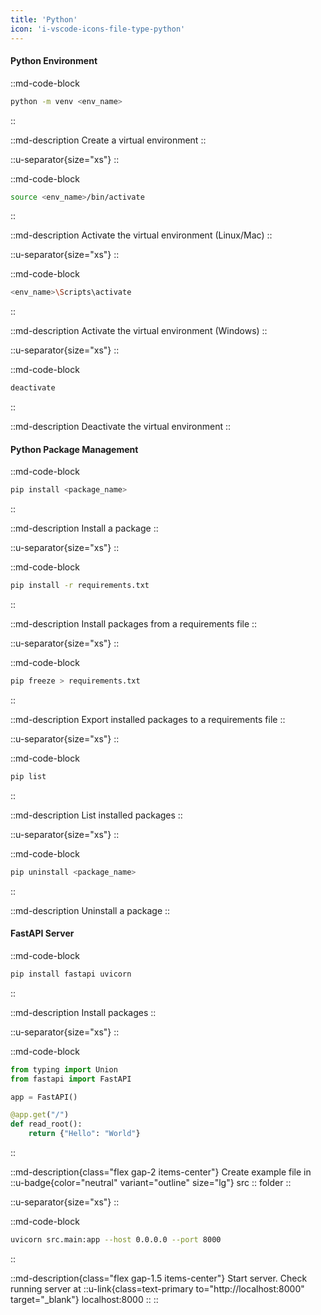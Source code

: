 ```yaml
---
title: 'Python'
icon: 'i-vscode-icons-file-type-python'
---
```


#### Python Environment

::md-code-block
```bash
python -m venv <env_name>
```
::

::md-description
Create a virtual environment
::

::u-separator{size="xs"}
::

::md-code-block
```bash
source <env_name>/bin/activate
```
::

::md-description
Activate the virtual environment (Linux/Mac)
::

::u-separator{size="xs"}
::

::md-code-block
```bash
<env_name>\Scripts\activate
```
::

::md-description
Activate the virtual environment (Windows)
::

::u-separator{size="xs"}
::

::md-code-block
```bash
deactivate
```
::

::md-description
Deactivate the virtual environment
::

#### Python Package Management

::md-code-block
```bash
pip install <package_name>
```
::

::md-description
Install a package
::

::u-separator{size="xs"}
::

::md-code-block
```bash
pip install -r requirements.txt
```
::

::md-description
Install packages from a requirements file
::

::u-separator{size="xs"}
::

::md-code-block
```bash
pip freeze > requirements.txt
```
::

::md-description
Export installed packages to a requirements file
::

::u-separator{size="xs"}
::

::md-code-block
```bash
pip list
```
::

::md-description
List installed packages
::

::u-separator{size="xs"}
::

::md-code-block
```bash
pip uninstall <package_name>
```
::

::md-description
Uninstall a package
::

#### FastAPI Server

::md-code-block
```bash
pip install fastapi uvicorn
```
::

::md-description
Install packages
::

::u-separator{size="xs"}
::

::md-code-block
```python [src/main.py]
from typing import Union
from fastapi import FastAPI

app = FastAPI()

@app.get("/")
def read_root():
	return {"Hello": "World"}
```
::

::md-description{class="flex gap-2 items-center"}
Create example file in
::u-badge{color="neutral" variant="outline" size="lg"}
src
::
folder
::

::u-separator{size="xs"}
::

::md-code-block
```bash
uvicorn src.main:app --host 0.0.0.0 --port 8000
```
::

::md-description{class="flex gap-1.5 items-center"}
Start server. Check running server at 
::u-link{class=text-primary to="http://localhost:8000" target="_blank"}
localhost:8000
::
::